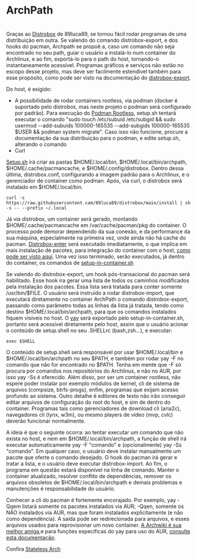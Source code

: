 # ArchPath <h1>

Graças ao [Distrobox](https://github.com/89luca89/distrobox) de 89luca89, se tornou fácil rodar programas de uma distribuição em outra. Se valendo do comando distrobox-export, e dos hooks do pacman, Archpath se propoẽ a, caso um comando não seja encontrado no seu path, guiar o usuário a instalá-lo num container do Archlinux, e ao fim, exportá-lo para o path do host, tornando-o instantaneamente acessível. Programas gráficos e serviços não estão no escopo desse projeto, mas deve ser facilmente estendível também para esse propósito, como pode ser visto na documentação do [distrobox-export](https://github.com/89luca89/distrobox/blob/main/docs/usage/distrobox-export.md).

Do host, é exigido:
* A possibilidade de rodar containers rootless, via podman (docker é suportado pelo distrobox, mas neste projeto o podman será configurado por padrão). Para execução do [Podman Rootless](https://github.com/containers/podman/blob/main/docs/tutorials/rootless_tutorial.md#enable-user-namespaces-on-rhel7-machines), setup.sh tentará executar o comando "sudo touch /etc/subuid /etc/subgid && sudo usermod --add-subuids 100000-165535 --add-subgids 100000-165535 $USER && podman system migrate". Caso isso não funcione, procure a documentação da sua distribuição para o podman, e edite setup.sh, alterando o comando
* Curl

[Setup.sh](https://github.com/vmath3us/archpath/blob/main/setup.sh) irá criar as pastas $HOME/.local/bin, $HOME/.local/bin/archpath, $HOME/.cache/pacmancache, e $HOME/.config/distrobox. Dentro dessa última, distrobox.conf, configurando a imagem padrão para o Archlinux, e o gerenciador de container como podman. Após, via curl, o distrobox será instalado em $HOME/.local/bin.

    curl -s https://raw.githubusercontent.com/89luca89/distrobox/main/install | sh -s -- --prefix ~/.local

Já via distrobox, um container será gerado, montando $HOME/.cache/pacmancache em /var/cache/pacman/pkg do container. O processo pode demorar dependendo da sua conexão, e da performance da sua máquina, especialmente na primeira vez, onde ainda não há cache do pacman. [Distrobox-enter](https://github.com/89luca89/distrobox/blob/main/docs/usage/distrobox-enter.md) será executado imediatamente, o que implica em mais instalação de pacotes, para integração do container com o host, [como pode ser visto aqui](https://github.com/89luca89/distrobox/blob/main/distrobox-init). Uma vez isso terminado, serão executados, já dentro do container, os comandos de [setup-in-container.sh](https://github.com/vmath3us/archpath/blob/main/setup-in-container.sh)

Se valendo do distrobox-export, um hook pós-transacional do pacman será habilitado. Esse hook ira gerar uma lista de todos os caminhos modificados pela instalação dos pacotes. Essa lista será tratada para conter somente /usr/bin/$FILE.  O usuário será instruído a rodar distrobox-import, que executará diretamente no container ArchPath o comando distrobox-export, passando como parâmetro todas as linhas da lista já tratada, tendo como destino $HOME/.local/bin/archpath, para que os comandos instalados fiquem visíveis no host. O [yay](https://aur.archlinux.org/packages/yay-bin) será exportado pelo setup-in-container.sh, portanto será acessível diretamente pelo host, assim que o usuário acionar o conteúdo de setup.shell no seu .SHELLrc (bash,zsh...), e executar:

    exec $SHELL


O conteúdo de setup.shell será responsável por usar $HOME/.local/bin e $HOME/.local/bin/archpath no seu $PATH, e também por rodar yay -F no comando que não for encontrado no $PATH. Tenha em mente que -F só procura por comandos nos repositórios do Archlinux, e não no AUR, por isso yay -Ss é oferecido. Além disso, por ser um container rootless, não espere poder instalar por exemplo módulos de kernel, cli de sistema de arquivos (compsize, btrfs-progs), enfim, programas que exijam acesso profundo ao sistema. Outro detalhe é editores de texto não irão conseguir editar arquivos de configuração do root do host, e sim de dentro do container. Programas tais como gerenciadores de download cli (aria2c), navegadores cli (lynx, w3m), ou mesmo players de vídeo (mvp, cvlc) deverão funcionar normalmente.

A ideia é que o seguinte ocorra: ao tentar executar um comando que não exista no host, e nem em $HOME/.local/bin/archpath, a função de shell irá executar automaticamente yay -F "comando" e (opcionalmente) yay -Ss "comando". Em qualquer caso, o usuário deve instalar manualmente um pacote que oferte o comando desejado. O hook do pacman irá gerar e tratar a lista, e o usuário deve executar distrobox-import. Ao fim, o programa em questão estará disponível na linha de comando. Manter o container atualizado, resolver conflito de dependências, remover os arquivos obsoletos de $HOME/.local/bin/archpath e demais problemas e manutenções é responsabilidade do usuário.

Conhecer a cli do pacman é fortemente encorajado. Por exemplo, yay -Qqem listará somente os pacotes instalados via AUR; -Qqen, somente os NÃO instalados via AUR, mas que foram instalados explicitamente (e não como dependência). A saída pode ser redirecionada para arquivos, e esses arquivos usados para reprovisionar um novo container. [A Archwiki é sua melhor amiga](https://wiki.archlinux.org/title/pacman),e para funções específicas do yay para uso do AUR, [consulte esta documentação](https://github.com/Jguer/yay#examples-of-custom-operations).

Confira [Stateless Arch](https://github.com/vmath3us/stateless-arch)
